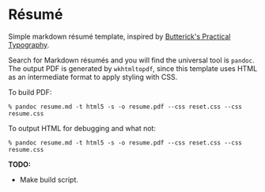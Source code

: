# Résumé

Simple markdown résumé template, inspired by [Butterick's Practical Typography][practypo].

Search for Markdown résumés and you will find the universal tool is `pandoc`.
The output PDF is generated by `wkhtmltopdf`, since this template uses HTML as
an intermediate format to apply styling with CSS.

To build PDF:
```
% pandoc resume.md -t html5 -s -o resume.pdf --css reset.css --css resume.css
```
To output HTML for debugging and what not:
```
% pandoc resume.md -t html5 -s -o resume.pdf --css reset.css --css resume.css
```

**TODO:**
- Make build script.

[practypo]: https://practicaltypography.com/resumes.html
